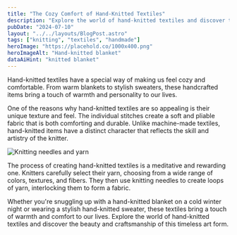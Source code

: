 ```yaml
---
title: "The Cozy Comfort of Hand-Knitted Textiles"
description: "Explore the world of hand-knitted textiles and discover the warmth and comfort they bring to our lives."
pubDate: "2024-07-10"
layout: "../../layouts/BlogPost.astro"
tags: ["knitting", "textiles", "handmade"]
heroImage: "https://placehold.co/1000x400.png"
heroImageAlt: "Hand-knitted blanket"
dataAiHint: "knitted blanket"
---
```


Hand-knitted textiles have a special way of making us feel cozy and comfortable. From warm blankets to stylish sweaters, these handcrafted items bring a touch of warmth and personality to our lives.

One of the reasons why hand-knitted textiles are so appealing is their unique texture and feel. The individual stitches create a soft and pliable fabric that is both comforting and durable. Unlike machine-made textiles, hand-knitted items have a distinct character that reflects the skill and artistry of the knitter.

<img src="https://placehold.co/600x400.png" alt="Knitting needles and yarn" data-ai-hint="knitting needles"/>

The process of creating hand-knitted textiles is a meditative and rewarding one. Knitters carefully select their yarn, choosing from a wide range of colors, textures, and fibers. They then use knitting needles to create loops of yarn, interlocking them to form a fabric.

Whether you're snuggling up with a hand-knitted blanket on a cold winter night or wearing a stylish hand-knitted sweater, these textiles bring a touch of warmth and comfort to our lives. Explore the world of hand-knitted textiles and discover the beauty and craftsmanship of this timeless art form.